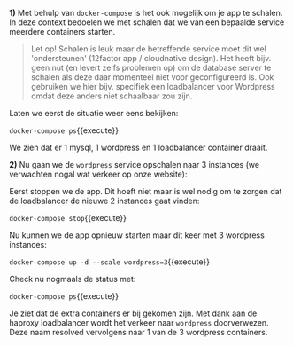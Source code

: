 **1)** Met behulp van `docker-compose` is het ook mogelijk om je app te schalen. In deze context bedoelen we met schalen dat we van een bepaalde service meerdere containers starten.

> Let op! Schalen is leuk maar de betreffende service moet dit wel 'ondersteunen' (12factor app / cloudnative design). Het heeft bijv. geen nut (en levert zelfs problemen op) om de database server te schalen als deze daar momenteel niet voor geconfigureerd is. Ook gebruiken we hier bijv. specifiek een loadbalancer voor Wordpress omdat deze anders niet schaalbaar zou zijn.

Laten we eerst de situatie weer eens bekijken:

```docker-compose ps```{{execute}}

We zien dat er 1 mysql, 1 wordpress en 1 loadbalancer container draait.

**2)** Nu gaan we de `wordpress` service opschalen naar 3 instances (we verwachten nogal wat verkeer op onze website):

Eerst stoppen we de app. Dit hoeft niet maar is wel nodig om te zorgen dat de loadbalancer de nieuwe 2 instances gaat vinden:

```docker-compose stop```{{execute}}

Nu kunnen we de app opnieuw starten maar dit keer met 3 wordpress instances:

```docker-compose up -d --scale wordpress=3```{{execute}}

Check nu nogmaals de status met:

```docker-compose ps```{{execute}}

Je ziet dat de extra containers er bij gekomen zijn. Met dank aan de haproxy loadbalancer wordt het verkeer naar `wordpress` doorverwezen. Deze naam resolved vervolgens naar 1 van de 3 wordpress containers.